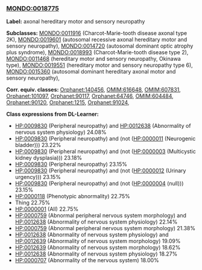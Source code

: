 
### [MONDO:0018775](http://purl.obolibrary.org/obo/MONDO_0018775)
**Label:** axonal hereditary motor and sensory neuropathy

**Subclasses:** [MONDO:0011916](http://purl.obolibrary.org/obo/MONDO_0011916) (Charcot-Marie-tooth disease axonal type 2K), [MONDO:0019601](http://purl.obolibrary.org/obo/MONDO_0019601) (autosomal recessive axonal hereditary motor and sensory neuropathy), [MONDO:0014720](http://purl.obolibrary.org/obo/MONDO_0014720) (autosomal dominant optic atrophy plus syndrome), [MONDO:0018993](http://purl.obolibrary.org/obo/MONDO_0018993) (Charcot-Marie-tooth disease type 2), [MONDO:0011468](http://purl.obolibrary.org/obo/MONDO_0011468) (hereditary motor and sensory neuropathy, Okinawa type), [MONDO:0019551](http://purl.obolibrary.org/obo/MONDO_0019551) (hereditary motor and sensory neuropathy type 6), [MONDO:0015360](http://purl.obolibrary.org/obo/MONDO_0015360) (autosomal dominant hereditary axonal motor and sensory neuropathy), 

**Corr. equiv. classes:** [Orphanet:140456](http://www.orpha.net/ORDO/Orphanet_140456), [OMIM:616648](http://purl.obolibrary.org/obo/OMIM_616648), [OMIM:607831](http://purl.obolibrary.org/obo/OMIM_607831), [Orphanet:101097](http://www.orpha.net/ORDO/Orphanet_101097), [Orphanet:90117](http://www.orpha.net/ORDO/Orphanet_90117), [Orphanet:64746](http://www.orpha.net/ORDO/Orphanet_64746), [OMIM:604484](http://purl.obolibrary.org/obo/OMIM_604484), [Orphanet:90120](http://www.orpha.net/ORDO/Orphanet_90120), [Orphanet:1215](http://www.orpha.net/ORDO/Orphanet_1215), [Orphanet:91024](http://www.orpha.net/ORDO/Orphanet_91024), 

**Class expressions from DL-Learner:**

- [HP:0009830](http://purl.obolibrary.org/obo/HP_0009830) (Peripheral neuropathy) and [HP:0012638](http://purl.obolibrary.org/obo/HP_0012638) (Abnormality of nervous system physiology) 24.08%
- [HP:0009830](http://purl.obolibrary.org/obo/HP_0009830) (Peripheral neuropathy) and (not ([HP:0000011](http://purl.obolibrary.org/obo/HP_0000011) (Neurogenic bladder))) 23.22%
- [HP:0009830](http://purl.obolibrary.org/obo/HP_0009830) (Peripheral neuropathy) and (not ([HP:0000003](http://purl.obolibrary.org/obo/HP_0000003) (Multicystic kidney dysplasia))) 23.18%
- [HP:0009830](http://purl.obolibrary.org/obo/HP_0009830) (Peripheral neuropathy) 23.15%
- [HP:0009830](http://purl.obolibrary.org/obo/HP_0009830) (Peripheral neuropathy) and (not ([HP:0000012](http://purl.obolibrary.org/obo/HP_0000012) (Urinary urgency))) 23.15%
- [HP:0009830](http://purl.obolibrary.org/obo/HP_0009830) (Peripheral neuropathy) and (not ([HP:0000004](http://purl.obolibrary.org/obo/HP_0000004) (null))) 23.15%
- [HP:0000118](http://purl.obolibrary.org/obo/HP_0000118) (Phenotypic abnormality) 22.75%
- Thing 22.75%
- [HP:0000001](http://purl.obolibrary.org/obo/HP_0000001) (All) 22.75%
- [HP:0000759](http://purl.obolibrary.org/obo/HP_0000759) (Abnormal peripheral nervous system morphology) and [HP:0012638](http://purl.obolibrary.org/obo/HP_0012638) (Abnormality of nervous system physiology) 22.14%
- [HP:0000759](http://purl.obolibrary.org/obo/HP_0000759) (Abnormal peripheral nervous system morphology) 21.38%
- [HP:0012638](http://purl.obolibrary.org/obo/HP_0012638) (Abnormality of nervous system physiology) and [HP:0012639](http://purl.obolibrary.org/obo/HP_0012639) (Abnormality of nervous system morphology) 19.09%
- [HP:0012639](http://purl.obolibrary.org/obo/HP_0012639) (Abnormality of nervous system morphology) 18.62%
- [HP:0012638](http://purl.obolibrary.org/obo/HP_0012638) (Abnormality of nervous system physiology) 18.27%
- [HP:0000707](http://purl.obolibrary.org/obo/HP_0000707) (Abnormality of the nervous system) 18.00%


